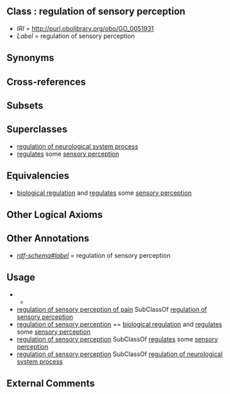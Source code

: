 
## Class : regulation of sensory perception

 * *IRI* = http://purl.obolibrary.org/obo/GO_0051931
 * *Label* = regulation of sensory perception

## Synonyms


## Cross-references


## Subsets


## Superclasses

 * [regulation of neurological system process](../../GO/44/GO_0031644.md)
 * [regulates](../../RO/11/RO_0002211.md) some [sensory perception](../../GO/00/GO_0007600.md)

## Equivalencies

 * [biological regulation](../../GO/07/GO_0065007.md) and [regulates](../../RO/11/RO_0002211.md) some [sensory perception](../../GO/00/GO_0007600.md)

## Other Logical Axioms


## Other Annotations

 * *[rdf-schema#label](../../el/rdf-schema#label.md)* = regulation of sensory perception

## Usage

 * -
 * [regulation of sensory perception of pain](../../GO/30/GO_0051930.md) SubClassOf [regulation of sensory perception](../../GO/31/GO_0051931.md)
 * [regulation of sensory perception](../../GO/31/GO_0051931.md) == [biological regulation](../../GO/07/GO_0065007.md) and [regulates](../../RO/11/RO_0002211.md) some [sensory perception](../../GO/00/GO_0007600.md)
 * [regulation of sensory perception](../../GO/31/GO_0051931.md) SubClassOf [regulates](../../RO/11/RO_0002211.md) some [sensory perception](../../GO/00/GO_0007600.md)
 * [regulation of sensory perception](../../GO/31/GO_0051931.md) SubClassOf [regulation of neurological system process](../../GO/44/GO_0031644.md)

## External Comments

